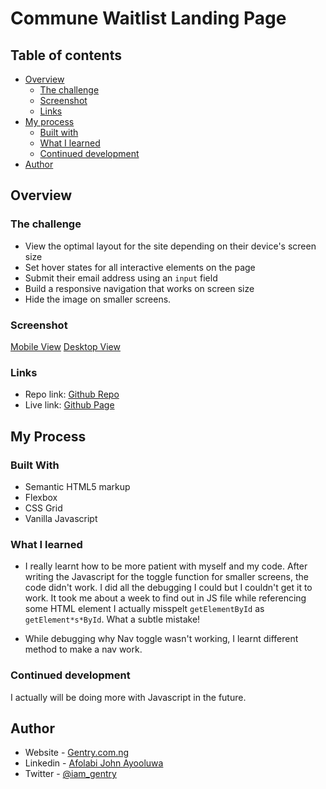 # Commune Waitlist Landing Page

## Table of contents

- [Overview](#overview)
  - [The challenge](#the-challenge)
  - [Screenshot](#screenshot)
  - [Links](#links)
- [My process](#my-process)
  - [Built with](#built-with)
  - [What I learned](#what-i-learned)
  - [Continued development](#continued-development)
- [Author](#author)


## Overview

### The challenge

- View the optimal layout for the site depending on their device's screen size
- Set hover states for all interactive elements on the page
- Submit their email address using an `input` field
- Build a responsive navigation that works on screen size
- Hide the image on smaller screens.

### Screenshot

[Mobile View](./screenshot%20MobileView.png)
[Desktop View](./DesktopView.png)

### Links

- Repo link: [Github Repo](https://github.io/GentryHQ)
- Live link: [Github Page](https://github.io/GentryHQ)


## My Process

### Built With
- Semantic HTML5 markup
- Flexbox
- CSS Grid
- Vanilla Javascript

### What I learned

- I really learnt how to be more patient with myself and my code. After writing the Javascript for the toggle function for smaller screens, the code didn't work. I did all the debugging I could but I couldn't get it to work. It took me about a week to find out in JS file while referencing some HTML element I actually misspelt `getElementById` as `getElement*s*ById`. What a subtle mistake!

- While debugging why Nav toggle wasn't working, I learnt different method to make a nav work.

### Continued development

I actually will be doing more with Javascript in the future.

## Author

- Website - [Gentry.com.ng](https://www.gentry.com.ng)
- Linkedin - [Afolabi John Ayooluwa](https://www.linkedin.com/in/afolabi-john-ayooluwa)
- Twitter - [@iam_gentry](https://www.twitter.com/iam_gentry)